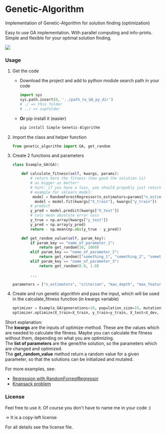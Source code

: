 # Genetic-Algorithm

Implementation of Genetic-Algorithm for solution finding (optimization)



Easy to use GA implementation. With parallel computing and info-prints. Simple and flexible for your optimal solution finding.



<img src="./logo.jpeg"></img>



### Usage

1. Get the code

   - Download the project and add to python module search path in your code
   
       ``````python
       import sys
       sys.path.insert(0, '../path_to_GA_py_dir')
       # ./ => this folder
       # ../ => supfolder
       ``````

    - **Or** pip install it (easier)

        ``````python
        pip install Simple-Genetic-Algorithm
        ``````

3. Import the class and helper function

   ``````python
   from genetic_algorithm import GA, get_random
   ``````

4. Create 2 functions and parameters

   ``````python
   class Example_GA(GA):
   
       def calculate_fitness(self, kwargs, params):
           # return here the fitness (how good the solution is)
           # as bigger as better!
           # hint: if you have a loss, you should propably just return -1*loss
           # example for sklearn model:
            model = RandomForestRegressor(n_estimators=params["n_estimators"], ...)
     		 model = model.fit(kwargs["X_train"], kwargs["y_train"])
           # predict
           y_pred = model.predict(kwargs["X_test"])
           # calc mean absolute error loss
           y_true = np.array(kwargs["y_test"])
           y_pred = np.array(y_pred)
           return - np.mean(np.abs(y_true - y_pred))
   
       def get_random_value(self, param_key):
           if param_key == "name_of_parameter_1":
               return get_random(10, 1000)
           elif param_key == "name_of_parameter_2":
               return get_random(["something_1", "something_2", "something_3"])
           elif param_key == "name_of_parameter_3":
               return get_random(0.0, 1.0)
           
           ...
   
   parameters = ["n_estimators", "criterion", "max_depth", "max_features", "bootstrap"]
   ``````

5. Create and run genetic algorithm and pass the input, which will be used in the calculate_fitness function (in kwargs variable)

   ``````python
   optimizer = Example_GA(generations=10, population_size=15, mutation_rate=0.3, list_of_params=parameters)
   optimizer.optimize(X_train=X_train, y_train=y_train, X_test=X_dev, y_test=y_dev)
   ``````



Short explanation:<br>The **kwargs** are the inputs of optimize-method. These are the values which are needed to calculate the fitness. Maybe you can calculate the fitness without them, depending on what you are optimizing.<br>The **list of parameters** are the gene/the solution, so the parameters which are changed and optimized.<br>The **get_random_value** method return a random value for a given parameter, so that the solutions can be initialized and mutated.



For more examples, see:

- [Regression with RandomForrestRegressor](./example.ipynb)
- [Knapsack problem](./example_2.ipynb)




### License

Feel free to use it. Of course you don't have to name me in your code :)

-> It is a copy-left license

For all details see the license file.







